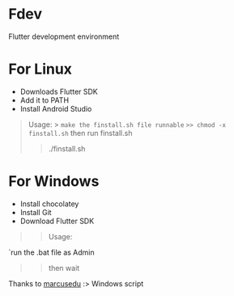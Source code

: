 # Fdev
Flutter development environment

# For Linux
* Downloads Flutter SDK
* Add it to PATH
* Install Android Studio

>Usage: >
`make the finstall.sh file runnable`
`>> chmod -x finstall.sh`
then run finstall.sh
>> ./finstall.sh
 
# For Windows
* Install chocolatey
* Install Git
* Download Flutter SDK
 
>> Usage:
 
`run the .bat file as Admin
>> then wait
   

Thanks to [marcusedu](https:github.com/marcusedu) :> Windows script

